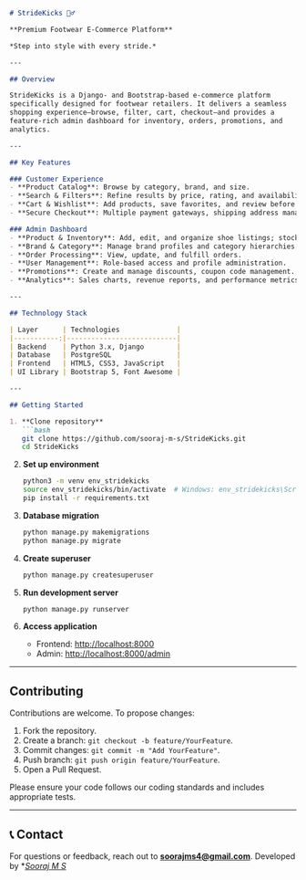 ````markdown
# StrideKicks 🏃‍♂️

**Premium Footwear E‑Commerce Platform**

*Step into style with every stride.*

---

## Overview

StrideKicks is a Django- and Bootstrap-based e-commerce platform
specifically designed for footwear retailers. It delivers a seamless
shopping experience—browse, filter, cart, checkout—and provides a
feature-rich admin dashboard for inventory, orders, promotions, and
analytics.

---

## Key Features

### Customer Experience
- **Product Catalog**: Browse by category, brand, and size.
- **Search & Filters**: Refine results by price, rating, and availability.
- **Cart & Wishlist**: Add products, save favorites, and review before purchase.
- **Secure Checkout**: Multiple payment gateways, shipping address management.

### Admin Dashboard
- **Product & Inventory**: Add, edit, and organize shoe listings; stock alerts.
- **Brand & Category**: Manage brand profiles and category hierarchies.
- **Order Processing**: View, update, and fulfill orders.
- **User Management**: Role-based access and profile administration.
- **Promotions**: Create and manage discounts, coupon code management.
- **Analytics**: Sales charts, revenue reports, and performance metrics.

---

## Technology Stack

| Layer      | Technologies              |
|-----------:|---------------------------|
| Backend    | Python 3.x, Django        |
| Database   | PostgreSQL                |
| Frontend   | HTML5, CSS3, JavaScript   |
| UI Library | Bootstrap 5, Font Awesome |

---

## Getting Started

1. **Clone repository**
   ```bash
   git clone https://github.com/sooraj-m-s/StrideKicks.git
   cd StrideKicks
````

2. **Set up environment**

   ```bash
   python3 -m venv env_stridekicks
   source env_stridekicks/bin/activate  # Windows: env_stridekicks\Scripts\activate
   pip install -r requirements.txt
   ```

3. **Database migration**

   ```bash
   python manage.py makemigrations
   python manage.py migrate
   ```

4. **Create superuser**

   ```bash
   python manage.py createsuperuser
   ```

5. **Run development server**

   ```bash
   python manage.py runserver
   ```

6. **Access application**

   - Frontend: [http://localhost:8000](http://localhost:8000)
   - Admin: [http://localhost:8000/admin](http://localhost:8000/admin)

---

## Contributing

Contributions are welcome. To propose changes:

1. Fork the repository.
2. Create a branch: `git checkout -b feature/YourFeature`.
3. Commit changes: `git commit -m "Add YourFeature"`.
4. Push branch: `git push origin feature/YourFeature`.
5. Open a Pull Request.

Please ensure your code follows our coding standards and includes appropriate tests.

---



## 📞 Contact

For questions or feedback, reach out to **[soorajms4@gmail.com](mailto:soorajms4@gmail.com)**.
Developed by *[*Sooraj M S*](https://www.linkedin.com/in/sooraj-m-s/)
